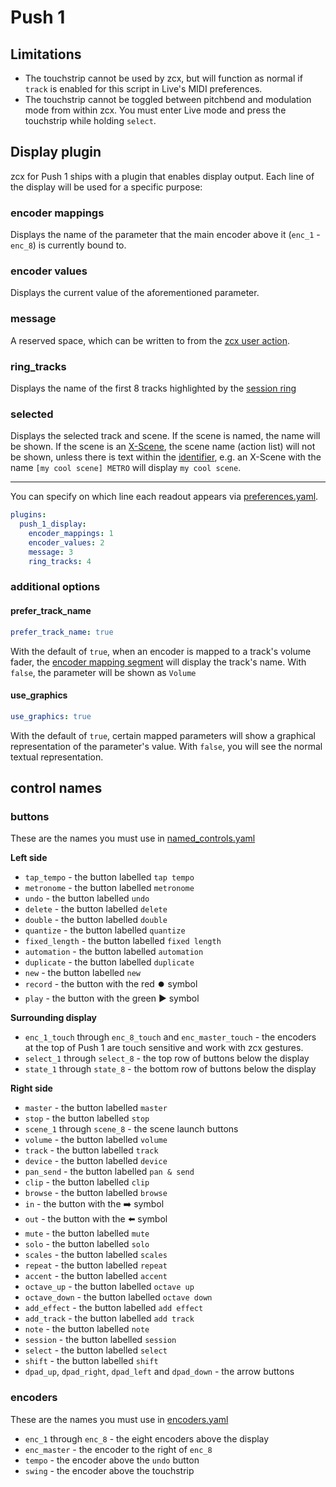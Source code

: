 # Push 1 

## Limitations

- The touchstrip cannot be used by zcx, but will function as normal if `track` is enabled for this script in Live's MIDI preferences.
- The touchstrip cannot be toggled between pitchbend and modulation mode from within zcx. You must enter Live mode and press the touchstrip while holding `select`.

## Display plugin

zcx for Push 1 ships with a plugin that enables display output.
Each line of the display will be used for a specific purpose:

### encoder mappings

Displays the name of the parameter that the main encoder above it (`enc_1` - `enc_8`) is currently bound to.

### encoder values

Displays the current value of the aforementioned parameter.

### message

A reserved space, which can be written to from the [zcx user action](../../lessons/zcx-user-action.md#msg).

### ring_tracks

Displays the name of the first 8 tracks highlighted by the [session ring](../../lessons/session-ring.md)

### selected

Displays the selected track and scene. If the scene is named, the name will be shown. If the scene is an [X-Scene](https://www.cxpman.com/manual/core-concepts/#x-scenes), the scene name (action list) will not be shown, unless there is text within the [identifier](https://www.cxpman.com/manual/core-concepts/#identifiers), e.g. an X-Scene with the name `[my cool scene] METRO` will display `my cool scene`.

---

You can specify on which line each readout appears via [preferences.yaml](../configuration-files/preferences.md#plugins).

```yaml
plugins:
  push_1_display:
    encoder_mappings: 1
    encoder_values: 2
    message: 3
    ring_tracks: 4
```

### additional options

#### prefer_track_name

```yaml
prefer_track_name: true
```

With the default of `true`, when an encoder is mapped to a track's volume fader, the [encoder mapping segment](#encoder-mappings) will display the track's name.
With `false`, the parameter will be shown as `Volume`

#### use_graphics

```yaml
use_graphics: true
```

With the default of `true`, certain mapped parameters will show a graphical representation of the parameter's value.
With `false`, you will see the normal textual representation.

## control names

### buttons

These are the names you must use in [named_controls.yaml](../../lessons/getting-started/zcx-concepts.md#named-controls-and-matrix-controls)

**Left side**

- `tap_tempo` - the button labelled `tap tempo`
- `metronome` - the button labelled `metronome`
- `undo` - the button labelled `undo`
- `delete` - the button labelled `delete`
- `double` - the button labelled `double`
- `quantize` - the button labelled `quantize`
- `fixed_length` - the button labelled `fixed length`
- `automation` - the button labelled `automation`
- `duplicate` - the button labelled `duplicate`
- `new` - the button labelled `new`
- `record` - the button with the red ⏺️ symbol
- `play` - the button with the green ▶️ symbol

**Surrounding display**

- `enc_1_touch` through `enc_8_touch` and `enc_master_touch` - the encoders at the top of Push 1 are touch sensitive and work with zcx gestures.
- `select_1` through `select_8` - the top row of buttons below the display
- `state_1` through `state_8` - the bottom row of buttons below the display

**Right side**

- `master` - the button labelled `master`
- `stop` - the button labelled `stop`
- `scene_1` through `scene_8` - the scene launch buttons
- `volume` - the button labelled `volume`
- `track` - the button labelled `track`
- `device` - the button labelled `device`
- `pan_send` - the button labelled `pan & send`
- `clip` - the button labelled `clip`
- `browse` - the button labelled `browse`
- `in` - the button with the ➡️ symbol
- `out` - the button with the ⬅️ symbol
- `mute` - the button labelled `mute`
- `solo` - the button labelled `solo`
- `scales` - the button labelled `scales`
- `repeat` - the button labelled `repeat`
- `accent` - the button labelled `accent`
- `octave_up` - the button labelled `octave up`
- `octave_down` - the button labelled `octave down`
- `add_effect` - the button labelled `add effect`
- `add_track` - the button labelled `add track`
- `note` - the button labelled `note`
- `session` - the button labelled `session`
- `select` - the button labelled `select`
- `shift` - the button labelled `shift`
- `dpad_up`, `dpad_right`, `dpad_left` and `dpad_down` - the arrow buttons

### encoders

These are the names you must use in [encoders.yaml](../encoder.md)

- `enc_1` through `enc_8` - the eight encoders above the display
- `enc_master` - the encoder to the right of `enc_8`
- `tempo` - the encoder above the `undo` button
- `swing` - the encoder above the touchstrip
